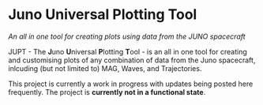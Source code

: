 # Juno Universal Plotting Tool
*An all in one tool for creating plots using data from the JUNO spacecraft*

JUPT - The **J**uno **U**niversal **P**lotting **T**ool - is an all in one tool for creating and customising plots of any combination of data from the Juno spacecraft, inlcuding (but not limited to) MAG, Waves, and Trajectories.

This project is currently a work in progress with updates being posted here frequently. The project is **currently not in a functional state**.
